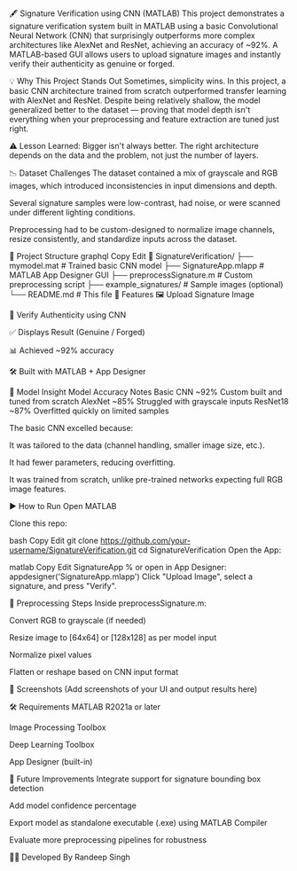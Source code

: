 🖋️ Signature Verification using CNN (MATLAB)
This project demonstrates a signature verification system built in MATLAB using a basic Convolutional Neural Network (CNN) that surprisingly outperforms more complex architectures like AlexNet and ResNet, achieving an accuracy of ~92%. A MATLAB-based GUI allows users to upload signature images and instantly verify their authenticity as genuine or forged.

💡 Why This Project Stands Out
Sometimes, simplicity wins. In this project, a basic CNN architecture trained from scratch outperformed transfer learning with AlexNet and ResNet. Despite being relatively shallow, the model generalized better to the dataset — proving that model depth isn't everything when your preprocessing and feature extraction are tuned just right.

⚠️ Lesson Learned: Bigger isn't always better. The right architecture depends on the data and the problem, not just the number of layers.

📉 Dataset Challenges
The dataset contained a mix of grayscale and RGB images, which introduced inconsistencies in input dimensions and depth.

Several signature samples were low-contrast, had noise, or were scanned under different lighting conditions.

Preprocessing had to be custom-designed to normalize image channels, resize consistently, and standardize inputs across the dataset.

📂 Project Structure
graphql
Copy
Edit
📁 SignatureVerification/
├── mymodel.mat              # Trained basic CNN model
├── SignatureApp.mlapp       # MATLAB App Designer GUI
├── preprocessSignature.m    # Custom preprocessing script
├── example_signatures/      # Sample images (optional)
└── README.md                # This file
🚀 Features
🖼️ Upload Signature Image

🧠 Verify Authenticity using CNN

✅ Displays Result (Genuine / Forged)

📊 Achieved ~92% accuracy

🛠️ Built with MATLAB + App Designer

🧠 Model Insight
Model	Accuracy	Notes
Basic CNN	~92%	Custom built and tuned from scratch
AlexNet	~85%	Struggled with grayscale inputs
ResNet18	~87%	Overfitted quickly on limited samples

The basic CNN excelled because:

It was tailored to the data (channel handling, smaller image size, etc.).

It had fewer parameters, reducing overfitting.

It was trained from scratch, unlike pre-trained networks expecting full RGB image features.

▶️ How to Run
Open MATLAB

Clone this repo:

bash
Copy
Edit
git clone https://github.com/your-username/SignatureVerification.git
cd SignatureVerification
Open the App:

matlab
Copy
Edit
SignatureApp  % or open in App Designer: appdesigner('SignatureApp.mlapp')
Click "Upload Image", select a signature, and press "Verify".

🧹 Preprocessing Steps
Inside preprocessSignature.m:

Convert RGB to grayscale (if needed)

Resize image to [64x64] or [128x128] as per model input

Normalize pixel values

Flatten or reshape based on CNN input format

📸 Screenshots
(Add screenshots of your UI and output results here)

🛠️ Requirements
MATLAB R2021a or later

Image Processing Toolbox

Deep Learning Toolbox

App Designer (built-in)

🧭 Future Improvements
Integrate support for signature bounding box detection

Add model confidence percentage

Export model as standalone executable (.exe) using MATLAB Compiler

Evaluate more preprocessing pipelines for robustness

👨‍🔬 Developed By
Randeep Singh
